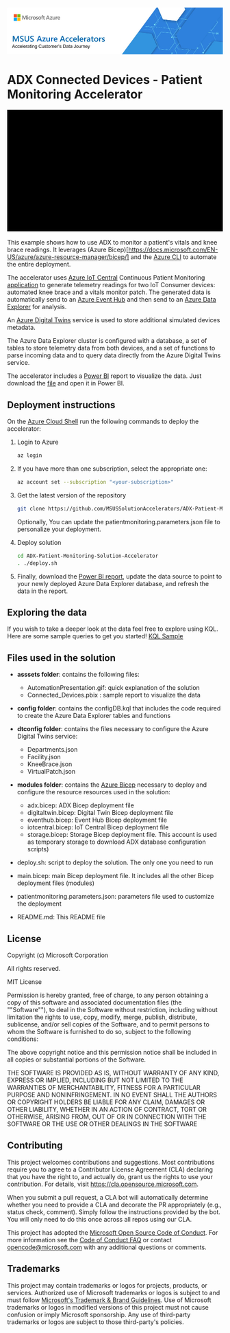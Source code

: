 ![MSUS Solution Accelerator](./images/MSUS%20Solution%20Accelerator%20Banner%20Two_981.png)

# ADX Connected Devices - Patient Monitoring Accelerator

![alt tag](./assets/AutomationPresentation.gif)

This example shows how to use ADX to monitor a patient's vitals and knee brace readings. It leverages (Azure Bicep)[https://docs.microsoft.com/EN-US/azure/azure-resource-manager/bicep/] and the [Azure CLI](https://docs.microsoft.com/en-us/cli/azure/) to automate the entire deployment.

The accelerator uses [Azure IoT Central](https://azure.microsoft.com/en-us/services/iot-central/) Continuous Patient Monitoring [application](https://docs.microsoft.com/en-us/azure/iot-central/core/concepts-app-templates#continuous-patient-monitoring) to generate telemetry readings for two IoT Consumer devices: automated knee brace and a vitals monitor patch. The generated data is automatically send to an [Azure Event Hub](https://azure.microsoft.com/en-us/services/event-hubs/) and then send to an [Azure Data Explorer](https://azure.microsoft.com/en-us/services/data-explorer/) for analysis.

An [Azure Digital Twins](https://azure.microsoft.com/en-us/services/digital-twins/) service is used to store additional simulated devices metadata.

The Azure Data Explorer cluster is configured with a database, a set of tables to store telemetry data from both devices, and a set of functions to parse incoming data and to query data directly from the Azure Digital Twins service.

The accelerator includes a [Power BI](https://powerbi.microsoft.com/en-us/) report to visualize the data. Just download the [file](/assets/Connected_Devices.pbix) and open it in Power BI.  

## Deployment instructions

On the [Azure Cloud Shell](https://shell.azure.com/) run the following commands to deploy the accelerator:
1. Login to Azure
    ```bash
    az login
    ```

2. If you have more than one subscription, select the appropriate one:
    ```bash
    az account set --subscription "<your-subscription>"
    ```

3. Get the latest version of the repository
    ```bash
    git clone https://github.com/MSUSSolutionAccelerators/ADX-Patient-Monitoring-Solution-Accelerator.git
    ```
    Optionally, You can update the patientmonitoring.parameters.json file to personalize your deployment.

4. Deploy solution
    ```bash
    cd ADX-Patient-Monitoring-Solution-Accelerator
    . ./deploy.sh
    ```

5. Finally, download the [Power BI report](/assets/Connected_Devices.pbix), update the data source to point to your newly deployed Azure Data Explorer database, and refresh the data in the report.

## Exploring the data

If you wish to take a deeper look at the data feel free to explore using KQL. Here are some sample queries to get you started! [KQL Sample](kqlsample/Sample.kql)

## Files used in the solution

- **asssets folder**: contains the following files:
  - AutomationPresentation.gif: quick explanation of the solution
  - Connected_Devices.pbix : sample report to visualize the data

- **config folder**: contains the configDB.kql that includes the code required to create the Azure Data Explorer tables and functions

- **dtconfig folder**: contains the files necessary to configure the Azure Digital Twins service:
  - Departments.json
  - Facility.json
  - KneeBrace.json
  - VirtualPatch.json

- **modules folder**: contains the [Azure Bicep](https://docs.microsoft.com/EN-US/azure/azure-resource-manager/bicep/) necessary to deploy and configure the resource resources used in the solution:
  - adx.bicep: ADX Bicep deployment file
  - digitaltwin.bicep: Digital Twin Bicep deployment file
  - eventhub.bicep: Event Hub Bicep deployment file
  - iotcentral.bicep: IoT Central Bicep deployment file
  - storage.bicep: Storage Bicep deployment file. This account is used as temporary storage to download ADX database configuration scripts)

- deploy.sh: script to deploy the solution. The only one you need to run 
- main.bicep: main Bicep deployment file. It includes all the other Bicep deployment files (modules)
- patientmonitoring.parameters.json: parameters file used to customize the deployment
- README.md: This README file

## License

Copyright (c) Microsoft Corporation

All rights reserved.

MIT License

Permission is hereby granted, free of charge, to any person obtaining a copy of this software and associated documentation files (the ""Software""), to deal in the Software without restriction, including without limitation the rights to use, copy, modify, merge, publish, distribute, sublicense, and/or sell copies of the Software, and to permit persons to whom the Software is furnished to do so, subject to the following conditions:

The above copyright notice and this permission notice shall be included in all copies or substantial portions of the Software.

THE SOFTWARE IS PROVIDED AS IS, WITHOUT WARRANTY OF ANY KIND, EXPRESS OR IMPLIED, INCLUDING BUT NOT LIMITED TO THE WARRANTIES OF MERCHANTABILITY, FITNESS FOR A PARTICULAR PURPOSE AND NONINFRINGEMENT. IN NO EVENT SHALL THE AUTHORS OR COPYRIGHT HOLDERS BE LIABLE FOR ANY CLAIM, DAMAGES OR OTHER LIABILITY, WHETHER IN AN ACTION OF CONTRACT, TORT OR OTHERWISE, ARISING FROM, OUT OF OR IN CONNECTION WITH THE SOFTWARE OR THE USE OR OTHER DEALINGS IN THE SOFTWARE

## Contributing

This project welcomes contributions and suggestions.  Most contributions require you to agree to a
Contributor License Agreement (CLA) declaring that you have the right to, and actually do, grant us
the rights to use your contribution. For details, visit https://cla.opensource.microsoft.com.

When you submit a pull request, a CLA bot will automatically determine whether you need to provide
a CLA and decorate the PR appropriately (e.g., status check, comment). Simply follow the instructions
provided by the bot. You will only need to do this once across all repos using our CLA.

This project has adopted the [Microsoft Open Source Code of Conduct](https://opensource.microsoft.com/codeofconduct/).
For more information see the [Code of Conduct FAQ](https://opensource.microsoft.com/codeofconduct/faq/) or
contact [opencode@microsoft.com](mailto:opencode@microsoft.com) with any additional questions or comments.

## Trademarks

This project may contain trademarks or logos for projects, products, or services. Authorized use of Microsoft 
trademarks or logos is subject to and must follow 
[Microsoft's Trademark & Brand Guidelines](https://www.microsoft.com/en-us/legal/intellectualproperty/trademarks/usage/general).
Use of Microsoft trademarks or logos in modified versions of this project must not cause confusion or imply Microsoft sponsorship.
Any use of third-party trademarks or logos are subject to those third-party's policies.
